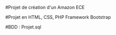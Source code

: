#Projet de création d'un Amazon ECE 

#Projet en HTML, CSS, PHP
Framework Bootstrap

#BDD : Projet.sql


